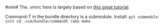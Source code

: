 #vim#
The .vimrc here is largely based on [this great tutorial](http://mislav.uniqpath.com/2011/12/vim-revisited/).

Command-T in the bundle directory is a submodule. Install:
`git submodule init
cd .vim/bundle/commandt
rake make`
